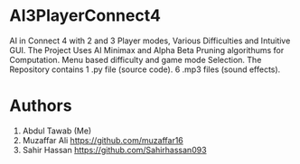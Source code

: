 # AI3PlayerConnect4
AI in Connect 4 with 2 and 3 Player modes, Various Difficulties and Intuitive GUI.
The Project Uses AI Minimax and Alpha Beta Pruning algorithums for Computation. Menu based difficulty and game mode Selection.
The Repository contains 1 .py file (source code).
6 .mp3 files (sound effects).

# Authors

1. Abdul Tawab (Me)
2. Muzaffar Ali
   https://github.com/muzaffar16
3. Sahir Hassan
   https://github.com/Sahirhassan093
